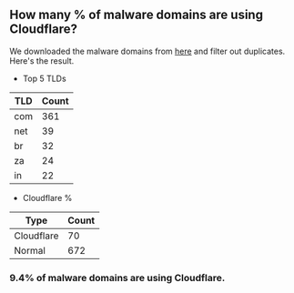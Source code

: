 ## How many % of malware domains are using Cloudflare?


We downloaded the malware domains from [here](https://urlhaus.abuse.ch) and filter out duplicates.
Here's the result.


[//]: # (start replacement)


- Top 5 TLDs

| TLD | Count |
| --- | --- |
| com | 361 |
| net | 39 |
| br | 32 |
| za | 24 |
| in | 22 |


- Cloudflare %

| Type | Count |
| --- | --- |
| Cloudflare | 70 |
| Normal | 672 |


### 9.4% of malware domains are using Cloudflare.